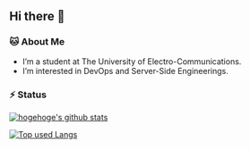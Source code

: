 ## Hi there 👋

###  🐱 About Me 
- I’m a student at The University of Electro-Communications.
- I’m interested in DevOps and Server-Side Engineerings.


### ⚡ Status 

<!-- リポジトリステータス -->
[![hogehoge's github stats](https://github-readme-stats.vercel.app/api?username=onyanko-pon&hide=contribs&count_private=true&show_icons=true&theme=tokyonight)](https://github.com/onyanko-pon/)

<!-- ソースコード統計 -->
[![Top used Langs](https://github-readme-stats.vercel.app/api/top-langs/?username=onyanko-pon&layout=compact&theme=tokyonight)](https://github.com/onyanko-pon/)


<!--
これからいいレポジトリにします
[![Readme Card](https://github-readme-stats.vercel.app/api/pin/?username=onyanko-pon&repo=morning_compe_serverless_server)](https://github.com/onyanko-pon/morning_compe_serverless_server)

<!--
**onyanko-pon/onyanko-pon** is a ✨ _special_ ✨ repository because its `README.md` (this file) appears on your GitHub profile.

Here are some ideas to get you started:

- 🔭 I’m currently working on ...
- 🌱 I’m currently learning ...
- 👯 I’m looking to collaborate on ...
- 🤔 I’m looking for help with ...
- 💬 Ask me about ...
- 📫 How to reach me: ...
- 😄 Pronouns: ...
- ⚡ Fun fact: ...
-->
